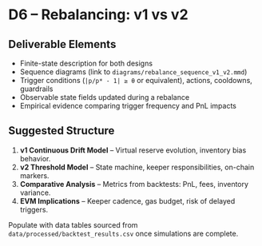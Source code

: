 # D6 – Rebalancing: v1 vs v2

## Deliverable Elements
- Finite-state description for both designs
- Sequence diagrams (link to `diagrams/rebalance_sequence_v1_v2.mmd`)
- Trigger conditions (`|p/p* - 1| ≥ θ` or equivalent), actions, cooldowns, guardrails
- Observable state fields updated during a rebalance
- Empirical evidence comparing trigger frequency and PnL impacts

## Suggested Structure
1. **v1 Continuous Drift Model** – Virtual reserve evolution, inventory bias behavior.
2. **v2 Threshold Model** – State machine, keeper responsibilities, on-chain markers.
3. **Comparative Analysis** – Metrics from backtests: PnL, fees, inventory variance.
4. **EVM Implications** – Keeper cadence, gas budget, risk of delayed triggers.

Populate with data tables sourced from `data/processed/backtest_results.csv` once simulations are complete.
